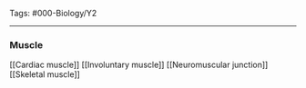 Tags: #000-Biology/Y2

---
### Muscle
[[Cardiac muscle]]
[[Involuntary muscle]]
[[Neuromuscular junction]]
[[Skeletal muscle]]
